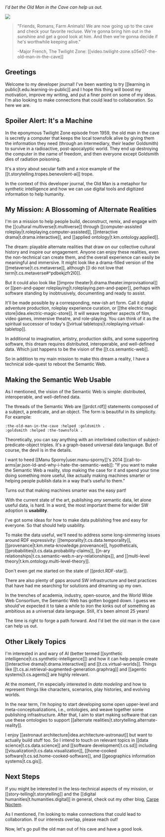 
*I'd bet the Old Man in the Cave can help us out.*

![](/assets/images/2024-09-13-16-11-46.png)

> "Friends, Romans, Farm Animals! We are now going up to the cave and check your favorite recluse. We're gonna bring him out in the sunshine and get a good look at him. And then we're gonna decide if he's worthwhile keeping alive." 
> 
> -Major French, The Twilight Zone: [[video.twilight-zone.s05e07-the-old-man-in-the-cave]]

## Greetings

Welcome to my developer journal! I've been wanting to try [[learning in public|t.edu.learning-in-public]] and I hope this thing will boost my motivation, improve my writing, and put a finer point on some of my ideas. I'm also looking to make connections that could lead to collaboration. So here we are.

## Spoiler Alert: It's a Machine

In the eponymous Twilight Zone episode from 1959, the old man in the cave is secretly a computer that keeps the local townsfolk alive by giving them the information they need (through an intermediary, their leader Goldsmith) to survive in a radioactive, post-apocalyptic world. They end up destroying the computer in the name of freedom, and then everyone except Goldsmith dies of radiation poisoning. 

It's a story about secular faith and a nice example of the [[t.storytelling.tropes.benevolent-ai]] trope.

In the context of this developer journal, the Old Man is a metaphor for synthetic intelligence and how we can use digital tools and digitized information to help humanity.

## My Mission: A Blossoming of Alternate Realities

I'm on a mission to help people build, deconstruct, remix, and engage with the [[cultural multiverse|t.multiverse]] through [[computer-assisted roleplay|t.roleplaying.computer-assisted]], [[interactive drama|t.drama.interactive]], and [[applied ontology|t.km.ontology.applied]]. 

The dream: playable alternate realities that draw on our collective cultural history and inspire our engagement. Anyone can enjoy these realities, even the non-technical can create them, and the overall experience can easily be meaningful and immersive. It might look like a drama-filled version of the [[metaverse|t.cs.metaverse]], although [[I do not love that term|t.cs.metaverse#^pdbekjzfr2l0]]. 

But it could also look like [[improv theater|t.drama.theater.improvisational]] or [[pen-and-paper roleplaying|t.roleplaying.pen-and-paper]], perhaps with software standing by inobtrusively, documenting and ready to assist.

It'll be made possible by a corresponding, new-ish art form. Call it digital adventure production, roleplay experience curation, or [[the electric magic store|idea.electric-magic-store]]. It will weave together aspects of film, video games, immersive theatre, and role-playing. You can think of it as the spiritual successor of today's [[virtual tabletops|t.roleplaying.virtual-tabletop]].

In additional to imagination, artistry, production skills, and some supporting software, this dream requires distributed, interoperable, and well-defined data. Which just happens to be the vision of the [[t.cs.semantic-web]].

So in addition to my main mission to make this dream a reality, I have a technical side-quest to reboot the Semantic Web. 

## Making the Semantic Web Usable

As I mentioned, the vision of the Semantic Web is simple: distributed, interoperable, and well-defined data.

The threads of the Semantic Web are [[prdct.rdf]] statements composed of a subject, a predicate, and an object. The form is beautiful in its simplicity. For example:

```turtle
:the-old-man-in-the-cave :helped :goldsmith .
:goldsmith :helped :the-townsfolk .
```

Theoretically, you can say anything with an interlinked collection of subject-predicate-object triples. It's a graph-based universal data language. But of course, the devil is in the details.

I want to heed [[Manu Sporny|user.manu-sporny]]'s 2014 [[call-to-arms|ar.json-ld-and-why-i-hate-the-semantic-web]]: "If you want to make the Semantic Web a reality, stop making the case for it and spend your time doing something more useful, like actually making machines smarter or helping people publish data in a way that’s useful to them." 

Turns out that making machines smarter was the easy part!

With the current state of the art, publishing *any* semantic data, let alone useful data, is hard. In a word, the most important theme for wider SW adoption is **usability**. 

I've got some ideas for how to make data publishing free and easy for everyone. So that should help usability.

To make the data useful, we'll need to address some long-simmering issues around RDF expressivity: [[temporality|t.cs.data.temporality]], [[provenance|t.km.meta-knowledge.provenance]], hypotheticals, [[probabilities|t.cs.data.probability-claims]], [[n-ary relationships|t.cs.semantic-web.n-ary-relationships]], and [[multi-level theory|t.km.ontology.multi-level-theory]].

Don't even get me started on the state of [[prdct.RDF-star]].

There are also plenty of gaps around SW infrastructure and best practices that have had me searching for solutions and dreaming up my own. 

In the trenches of academia, industry, open-source, and the World Wide Web Consortium, the Semantic Web has gotten bogged down. I guess we should've expected it to take a while to iron the kinks out of something as ambitious as a universal data language. Still, it's been almost 25 years!

The time is right to forge a path forward. And I'd bet the old man in the cave can help us out.

## Other Likely Topics

I'm interested in and wary of AI (better termed [[synthetic intelligence|t.cs.synthetic-intelligence]]) and how it can help people create [[interactive drama|t.drama.interactive]] and [[t.cs.virtual-worlds]]. Things like [[t.cs.ai.retrieval-augmented-generation.graphrag]] and [[agentic systems|t.cs.agents]] are highly relevant.

At the moment, I'm especially interested in *data modeling* and how to represent things like characters, scenarios, play histories, and evolving worlds. 

In the near term, I'm hoping to start developing some open upper-level and meta-conceptualizations, i.e., ontologies, and weave together some publishing infrastructure. After that, I aim to start making software that can use these ontologies to support [[alternate realities|t.storytelling.alternate-reality]].

I enjoy [[astronaut architecture|idea.architecture-astronaut]] but want to actually build stuff too. So I intend to touch on relevant topics in [[data science|t.cs.data.science]] and [[software development|t.cs.sd]] including [[visualization|t.cs.data.visualization]], [[home-cooked software|t.cs.sd.home-cooked-software]], and [[geographics information systems|t.cs.gis]]. 

## Next Steps

If you might be interested in the less-technical aspects of my mission, or [[story-telling|t.storytelling]] and the [[digital humanities|t.humanities.digital]] in general, check out my other blog, [Carpe Noctem]().

As I mentioned, I'm looking to make connections that could lead to collaboration. If our interests overlap, please reach out!

Now, let's go pull the old man out of his cave and have a good look.


